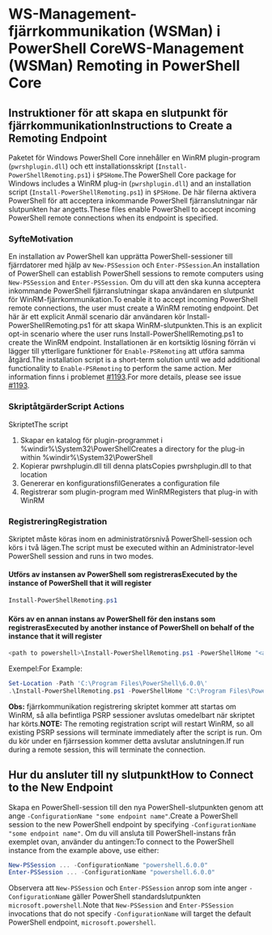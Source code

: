 # <a name="ws-management-wsman-remoting-in-powershell-core"></a><span data-ttu-id="42ea7-101">WS-Management-fjärrkommunikation (WSMan) i PowerShell Core</span><span class="sxs-lookup"><span data-stu-id="42ea7-101">WS-Management (WSMan) Remoting in PowerShell Core</span></span>

## <a name="instructions-to-create-a-remoting-endpoint"></a><span data-ttu-id="42ea7-102">Instruktioner för att skapa en slutpunkt för fjärrkommunikation</span><span class="sxs-lookup"><span data-stu-id="42ea7-102">Instructions to Create a Remoting Endpoint</span></span>

<span data-ttu-id="42ea7-103">Paketet för Windows PowerShell Core innehåller en WinRM plugin-program (`pwrshplugin.dll`) och ett installationsskript (`Install-PowerShellRemoting.ps1`) i `$PSHome`.</span><span class="sxs-lookup"><span data-stu-id="42ea7-103">The PowerShell Core package for Windows includes a WinRM plug-in (`pwrshplugin.dll`) and an installation script (`Install-PowerShellRemoting.ps1`) in `$PSHome`.</span></span>
<span data-ttu-id="42ea7-104">De här filerna aktivera PowerShell för att acceptera inkommande PowerShell fjärranslutningar när slutpunkten har angetts.</span><span class="sxs-lookup"><span data-stu-id="42ea7-104">These files enable PowerShell to accept incoming PowerShell remote connections when its endpoint is specified.</span></span>

### <a name="motivation"></a><span data-ttu-id="42ea7-105">Syfte</span><span class="sxs-lookup"><span data-stu-id="42ea7-105">Motivation</span></span>

<span data-ttu-id="42ea7-106">En installation av PowerShell kan upprätta PowerShell-sessioner till fjärrdatorer med hjälp av `New-PSSession` och `Enter-PSSession`.</span><span class="sxs-lookup"><span data-stu-id="42ea7-106">An installation of PowerShell can establish PowerShell sessions to remote computers using `New-PSSession` and `Enter-PSSession`.</span></span>
<span data-ttu-id="42ea7-107">Om du vill att den ska kunna acceptera inkommande PowerShell fjärranslutningar skapa användaren en slutpunkt för WinRM-fjärrkommunikation.</span><span class="sxs-lookup"><span data-stu-id="42ea7-107">To enable it to accept incoming PowerShell remote connections, the user must create a WinRM remoting endpoint.</span></span>
<span data-ttu-id="42ea7-108">Det här är ett explicit Anmäl scenario där användaren kör Install-PowerShellRemoting.ps1 för att skapa WinRM-slutpunkten.</span><span class="sxs-lookup"><span data-stu-id="42ea7-108">This is an explicit opt-in scenario where the user runs Install-PowerShellRemoting.ps1 to create the WinRM endpoint.</span></span>
<span data-ttu-id="42ea7-109">Installationen är en kortsiktig lösning förrän vi lägger till ytterligare funktioner för `Enable-PSRemoting` att utföra samma åtgärd.</span><span class="sxs-lookup"><span data-stu-id="42ea7-109">The installation script is a short-term solution until we add additional functionality to `Enable-PSRemoting` to perform the same action.</span></span>
<span data-ttu-id="42ea7-110">Mer information finns i problemet [#1193](https://github.com/PowerShell/PowerShell/issues/1193).</span><span class="sxs-lookup"><span data-stu-id="42ea7-110">For more details, please see issue [#1193](https://github.com/PowerShell/PowerShell/issues/1193).</span></span>

### <a name="script-actions"></a><span data-ttu-id="42ea7-111">Skriptåtgärder</span><span class="sxs-lookup"><span data-stu-id="42ea7-111">Script Actions</span></span>

<span data-ttu-id="42ea7-112">Skriptet</span><span class="sxs-lookup"><span data-stu-id="42ea7-112">The script</span></span>

1. <span data-ttu-id="42ea7-113">Skapar en katalog för plugin-programmet i %windir%\System32\PowerShell</span><span class="sxs-lookup"><span data-stu-id="42ea7-113">Creates a directory for the plug-in within %windir%\System32\PowerShell</span></span>
1. <span data-ttu-id="42ea7-114">Kopierar pwrshplugin.dll till denna plats</span><span class="sxs-lookup"><span data-stu-id="42ea7-114">Copies pwrshplugin.dll to that location</span></span>
1. <span data-ttu-id="42ea7-115">Genererar en konfigurationsfil</span><span class="sxs-lookup"><span data-stu-id="42ea7-115">Generates a configuration file</span></span>
1. <span data-ttu-id="42ea7-116">Registrerar som plugin-program med WinRM</span><span class="sxs-lookup"><span data-stu-id="42ea7-116">Registers that plug-in with WinRM</span></span>

### <a name="registration"></a><span data-ttu-id="42ea7-117">Registrering</span><span class="sxs-lookup"><span data-stu-id="42ea7-117">Registration</span></span>

<span data-ttu-id="42ea7-118">Skriptet måste köras inom en administratörsnivå PowerShell-session och körs i två lägen.</span><span class="sxs-lookup"><span data-stu-id="42ea7-118">The script must be executed within an Administrator-level PowerShell session and runs in two modes.</span></span>

#### <a name="executed-by-the-instance-of-powershell-that-it-will-register"></a><span data-ttu-id="42ea7-119">Utförs av instansen av PowerShell som registreras</span><span class="sxs-lookup"><span data-stu-id="42ea7-119">Executed by the instance of PowerShell that it will register</span></span>

```powershell
Install-PowerShellRemoting.ps1
```

#### <a name="executed-by-another-instance-of-powershell-on-behalf-of-the-instance-that-it-will-register"></a><span data-ttu-id="42ea7-120">Körs av en annan instans av PowerShell för den instans som registreras</span><span class="sxs-lookup"><span data-stu-id="42ea7-120">Executed by another instance of PowerShell on behalf of the instance that it will register</span></span>

```powershell
<path to powershell>\Install-PowerShellRemoting.ps1 -PowerShellHome "<absolute path to the instance's $PSHOME>"
```

<span data-ttu-id="42ea7-121">Exempel:</span><span class="sxs-lookup"><span data-stu-id="42ea7-121">For Example:</span></span>

```powershell
Set-Location -Path 'C:\Program Files\PowerShell\6.0.0\'
.\Install-PowerShellRemoting.ps1 -PowerShellHome "C:\Program Files\PowerShell\6.0.0\"
```

<span data-ttu-id="42ea7-122">**Obs:** fjärrkommunikation registrering skriptet kommer att startas om WinRM, så alla befintliga PSRP sessioner avslutas omedelbart när skriptet har körts.</span><span class="sxs-lookup"><span data-stu-id="42ea7-122">**NOTE:** The remoting registration script will restart WinRM, so all existing PSRP sessions will terminate immediately after the script is run.</span></span> <span data-ttu-id="42ea7-123">Om du kör under en fjärrsession kommer detta avslutar anslutningen.</span><span class="sxs-lookup"><span data-stu-id="42ea7-123">If run during a remote session, this will terminate the connection.</span></span>

## <a name="how-to-connect-to-the-new-endpoint"></a><span data-ttu-id="42ea7-124">Hur du ansluter till ny slutpunkt</span><span class="sxs-lookup"><span data-stu-id="42ea7-124">How to Connect to the New Endpoint</span></span>

<span data-ttu-id="42ea7-125">Skapa en PowerShell-session till den nya PowerShell-slutpunkten genom att ange `-ConfigurationName "some endpoint name"`.</span><span class="sxs-lookup"><span data-stu-id="42ea7-125">Create a PowerShell session to the new PowerShell endpoint by specifying `-ConfigurationName "some endpoint name"`.</span></span> <span data-ttu-id="42ea7-126">Om du vill ansluta till PowerShell-instans från exemplet ovan, använder du antingen:</span><span class="sxs-lookup"><span data-stu-id="42ea7-126">To connect to the PowerShell instance from the example above, use either:</span></span>

```powershell
New-PSSession ... -ConfigurationName "powershell.6.0.0"
Enter-PSSession ... -ConfigurationName "powershell.6.0.0"
```

<span data-ttu-id="42ea7-127">Observera att `New-PSSession` och `Enter-PSSession` anrop som inte anger `-ConfigurationName` gäller PowerShell standardslutpunkten `microsoft.powershell`.</span><span class="sxs-lookup"><span data-stu-id="42ea7-127">Note that `New-PSSession` and `Enter-PSSession` invocations that do not specify `-ConfigurationName` will target the default PowerShell endpoint, `microsoft.powershell`.</span></span>